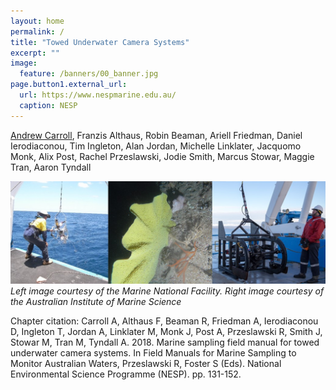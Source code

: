 ```yaml
---
layout: home
permalink: /
title: "Towed Underwater Camera Systems"
excerpt: ""
image:
  feature: /banners/00_banner.jpg
page.button1.external_url:
  url: https://www.nespmarine.edu.au/
  caption: NESP
---
```


[Andrew Carroll](mailto:andrew.carroll@ga.gov.au), Franzis Althaus, Robin Beaman, Ariell Friedman, Daniel Ierodiaconou, Tim Ingleton, Alan Jordan, Michelle Linklater, Jacquomo Monk, Alix Post, Rachel Przeslawski, Jodie Smith, Marcus Stowar, Maggie Tran, Aaron Tyndall

![image alt text](images/front-page.jpg)<br>
<i>Left image courtesy of the Marine National Facility. Right image courtesy of the Australian Institute of Marine Science</i>

Chapter citation:
Carroll A, Althaus F, Beaman R, Friedman A, Ierodiaconou D, Ingleton T, Jordan A, Linklater M, Monk J, Post A, Przeslawski R, Smith J, Stowar M, Tran M, Tyndall A. 2018. Marine sampling field manual for towed underwater camera systems. In Field Manuals for Marine Sampling to Monitor Australian Waters, Przeslawski R, Foster S (Eds). National Environmental Science Programme (NESP). pp. 131-152.
